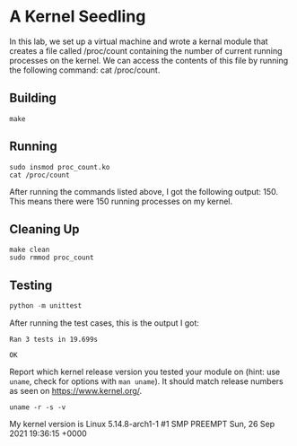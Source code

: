 # A Kernel Seedling
In this lab, we set up a virtual machine and wrote a kernal module that creates a file called /proc/count containing the number of current running processes on the kernel. We can access the contents of this file by running the following command: cat /proc/count.

## Building
```shell
make
```

## Running
```shell
sudo insmod proc_count.ko
cat /proc/count
```
After running the commands listed above, I got the following output: 150. This means there were 150 running processes on my kernel. 

## Cleaning Up
```shell
make clean
sudo rmmod proc_count
```

## Testing
```python
python -m unittest
```
After running the test cases, this is the output I got:
```
Ran 3 tests in 19.699s

OK
```

Report which kernel release version you tested your module on
(hint: use `uname`, check for options with `man uname`).
It should match release numbers as seen on https://www.kernel.org/.

```shell
uname -r -s -v
```
My kernel version is Linux 5.14.8-arch1-1 #1 SMP PREEMPT Sun, 26 Sep 2021 19:36:15 +0000
